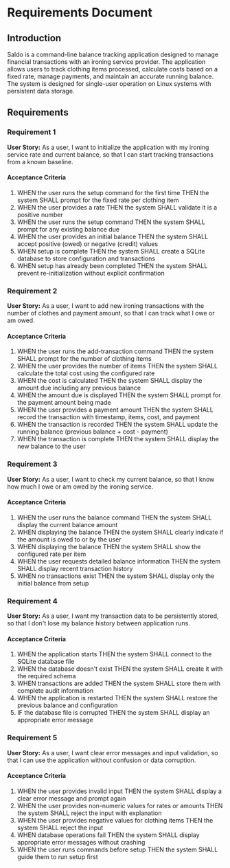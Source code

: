 # Requirements Document

## Introduction

Saldo is a command-line balance tracking application designed to manage financial transactions with an ironing service provider. The application allows users to track clothing items processed, calculate costs based on a fixed rate, manage payments, and maintain an accurate running balance. The system is designed for single-user operation on Linux systems with persistent data storage.

## Requirements

### Requirement 1

**User Story:** As a user, I want to initialize the application with my ironing service rate and current balance, so that I can start tracking transactions from a known baseline.

#### Acceptance Criteria

1. WHEN the user runs the setup command for the first time THEN the system SHALL prompt for the fixed rate per clothing item
2. WHEN the user provides a rate THEN the system SHALL validate it is a positive number
3. WHEN the user runs the setup command THEN the system SHALL prompt for any existing balance due
4. WHEN the user provides an initial balance THEN the system SHALL accept positive (owed) or negative (credit) values
5. WHEN setup is complete THEN the system SHALL create a SQLite database to store configuration and transactions
6. WHEN setup has already been completed THEN the system SHALL prevent re-initialization without explicit confirmation

### Requirement 2

**User Story:** As a user, I want to add new ironing transactions with the number of clothes and payment amount, so that I can track what I owe or am owed.

#### Acceptance Criteria

1. WHEN the user runs the add-transaction command THEN the system SHALL prompt for the number of clothing items
2. WHEN the user provides the number of items THEN the system SHALL calculate the total cost using the configured rate
3. WHEN the cost is calculated THEN the system SHALL display the amount due including any previous balance
4. WHEN the amount due is displayed THEN the system SHALL prompt for the payment amount being made
5. WHEN the user provides a payment amount THEN the system SHALL record the transaction with timestamp, items, cost, and payment
6. WHEN the transaction is recorded THEN the system SHALL update the running balance (previous balance + cost - payment)
7. WHEN the transaction is complete THEN the system SHALL display the new balance to the user

### Requirement 3

**User Story:** As a user, I want to check my current balance, so that I know how much I owe or am owed by the ironing service.

#### Acceptance Criteria

1. WHEN the user runs the balance command THEN the system SHALL display the current balance amount
2. WHEN displaying the balance THEN the system SHALL clearly indicate if the amount is owed to or by the user
3. WHEN displaying the balance THEN the system SHALL show the configured rate per item
4. WHEN the user requests detailed balance information THEN the system SHALL display recent transaction history
5. WHEN no transactions exist THEN the system SHALL display only the initial balance from setup

### Requirement 4

**User Story:** As a user, I want my transaction data to be persistently stored, so that I don't lose my balance history between application runs.

#### Acceptance Criteria

1. WHEN the application starts THEN the system SHALL connect to the SQLite database file
2. WHEN the database doesn't exist THEN the system SHALL create it with the required schema
3. WHEN transactions are added THEN the system SHALL store them with complete audit information
4. WHEN the application is restarted THEN the system SHALL restore the previous balance and configuration
5. IF the database file is corrupted THEN the system SHALL display an appropriate error message

### Requirement 5

**User Story:** As a user, I want clear error messages and input validation, so that I can use the application without confusion or data corruption.

#### Acceptance Criteria

1. WHEN the user provides invalid input THEN the system SHALL display a clear error message and prompt again
2. WHEN the user provides non-numeric values for rates or amounts THEN the system SHALL reject the input with explanation
3. WHEN the user provides negative values for clothing items THEN the system SHALL reject the input
4. WHEN database operations fail THEN the system SHALL display appropriate error messages without crashing
5. WHEN the user runs commands before setup THEN the system SHALL guide them to run setup first
